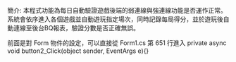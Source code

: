 簡介:
本程式功能為每日自動驗證遊戲後端的弱連線與強連線功能是否運作正常。系統會依序進入各個遊戲並自動遊玩指定場次，同時記錄每局得分，並於遊玩後自動連線至後台BQ報表，驗證分數是否正確無誤。

前面是對 Form 物件的設定，可以直接從 Form1.cs 第 651 行進入
private async void button2_Click(object sender, EventArgs e){}
